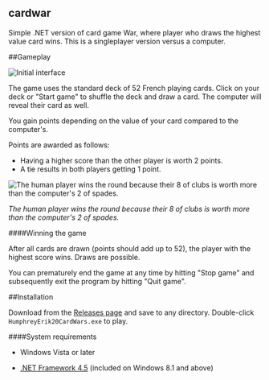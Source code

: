 ## cardwar
Simple .NET version of card game War, where player who draws the highest value card wins. This is a singleplayer version versus a computer.

##Gameplay 

![Initial interface](http://i.imgur.com/8vpEwB8.png)

The game uses the standard deck of 52 French playing cards. Click on your deck or "Start game" to shuffle the deck and draw a card. The computer will reveal their card as well.

You gain points depending on the value of your card compared to the computer's.

Points are awarded as follows:
* Having a higher score than the other player is worth 2 points.
* A tie results in both players getting 1 point.

![The human player wins the round because their 8 of clubs is worth more than the computer's 2 of spades.](http://i.imgur.com/8fUSbXp.png)

*The human player wins the round because their 8 of clubs is worth more than the computer's 2 of spades.*

####Winning the game

After all cards are drawn (points should add up to 52), the player with the highest score wins. Draws are possible.

You can prematurely end the game at any time by hitting "Stop game" and subsequently exit the program by hitting "Quit game".

##Installation

Download from the [Releases page](https://github.com/ErikHumphrey/cardwar/releases) and save to any directory. Double-click `HumphreyErik20CardWars.exe` to play.

####System requirements

* Windows Vista or later

* [.NET Framework 4.5](https://www.microsoft.com/en-ca/download/details.aspx?id=30653) (included on Windows 8.1 and above)
